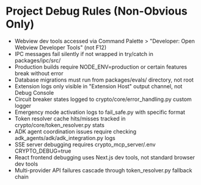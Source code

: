 # Project Debug Rules (Non-Obvious Only)

- Webview dev tools accessed via Command Palette > "Developer: Open Webview Developer Tools" (not F12)
- IPC messages fail silently if not wrapped in try/catch in packages/ipc/src/
- Production builds require NODE_ENV=production or certain features break without error
- Database migrations must run from packages/evals/ directory, not root
- Extension logs only visible in "Extension Host" output channel, not Debug Console
- Circuit breaker states logged to crypto/core/error_handling.py custom logger
- Emergency mode activation logs to fail_safe.py with specific format
- Token resolver cache hits/misses tracked in crypto/core/token_resolver.py stats
- ADK agent coordination issues require checking adk_agents/adk/adk_integration.py logs
- SSE server debugging requires crypto_mcp_server/.env CRYPTO_DEBUG=true
- React frontend debugging uses Next.js dev tools, not standard browser dev tools
- Multi-provider API failures cascade through token_resolver.py fallback chain